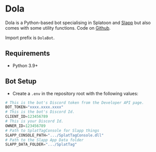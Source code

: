 # Dola
Dola is a Python-based bot specialising in Splatoon and [Slapp](https://github.com/kjhf/SplatTag) but also comes with some utility functions.
Code on [Github](https://github.com/kjhf/DolaBot).

Import prefix is `DolaBot`.

## Requirements
- Python 3.9+

## Bot Setup 
* Create a `.env` in the repository root with the following values:

```py
# This is the bot's Discord token from the Developer API page.
BOT_TOKEN="xxxx.xxxx.xxxx"
# This is the bot's Discord Id.
CLIENT_ID=123456789
# This is your Discord Id.
OWNER_ID=123456789
# Path to SplatTagConsole for Slapp things
SLAPP_CONSOLE_PATH=".../SplatTagConsole.dll"
# Path to the Slapp App Data folder
SLAPP_DATA_FOLDER=".../SplatTag"  
```
